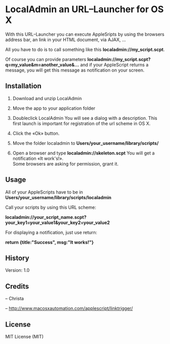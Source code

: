 # LocalAdmin an URL–Launcher for OS X

With this URL–Launcher you can execute AppleSripts by using the browsers address bar, an link in your HTML document, via AJAX, …

All you have to do is to call something like this **localadmin://my_script.scpt**.

Of course you can provide parameters **localadmin://my_script.scpt?q=my_value&m=another_value&…** and if your AppleScript returns a message, you will get this message as notification on your screen.

## Installation

1. Download and unzip LocalAdmin

2. Move the app to your application folder

3. Doubleclick LocalAdmin
   You will see a dialog with a description. This first launch is important for registration of the url scheme in OS X.
   
4. Click the «Ok» button.

5. Move the folder localadmin to **Users/your_username/library/scripts/**

6. Open a browser and type **localadmin://skeleton.scpt** 
   You will get a notification «It work's!».  
   Some browsers are asking for permission, grant it.

## Usage

All of your AppleScripts have to be in **Users/your_username/library/scripts/localadmin**

Call your scripts by using this URL scheme:

**localadmin://your_script_name.scpt?your_key1=your_value1&your_key2=your_value2**

For displaying a notification, just use return:

**return {title:"Success", msg:"It works!"}**

## History

Version: 1.0

## Credits

– Christa

– http://www.macosxautomation.com/applescript/linktrigger/

## License

MIT License (MIT)